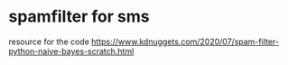 # spamfilter for sms 
resource for the code https://www.kdnuggets.com/2020/07/spam-filter-python-naive-bayes-scratch.html
